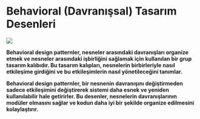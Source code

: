 # **Behavioral (Davranışsal) Tasarım Desenleri**

![](./images/14-Behavioral%20tasarım%20deseni.png)

**Behavioral design patternler, nesneler arasındaki davranışları organize etmek ve nesneler arasındaki işbirliğini sağlamak için kullanılan bir grup tasarım kalıbıdır. Bu tasarım kalıpları, nesnelerin birbirleriyle nasıl etkileşime girdiğini ve bu etkileşimlerin nasıl yönetileceğini tanımlar.**

**Behavioral design patternler, bir nesnenin davranışını değiştirmeden sadece etkileşimini değiştirerek sistemi daha esnek ve yeniden kullanılabilir hale getirirler. Bu desenler, nesnelerin davranışlarının modüler olmasını sağlar ve kodun daha iyi bir şekilde organize edilmesini kolaylaştırır.**

